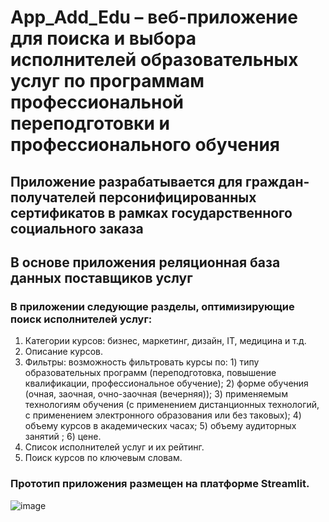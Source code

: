 # App_Add_Edu – веб-приложение для поиска и выбора исполнителей образовательных услуг по программам профессиональной переподготовки и профессионального обучения

## Приложение разрабатывается для граждан-получателей персонифицированных сертификатов в рамках государственного социального заказа

## В основе приложения реляционная база данных поставщиков услуг

### В приложении следующие разделы, оптимизирующие поиск исполнителей услуг:
1.	Категории курсов: бизнес, маркетинг, дизайн, IT, медицина и т.д.
2.	Описание курсов.
3.	Фильтры: возможность фильтровать курсы по: 1) типу образовательных программ (переподготовка, повышение квалификации, профессиональное обучение); 2) форме обучения (очная, заочная, очно-заочная (вечерняя)); 3) применяемым технологиям обучения (с применением дистанционных технологий, с применением электронного образования  или без таковых); 4) объему курсов в академических часах; 5) объему аудиторных занятий ; 6) цене.
4.	Список исполнителей услуг и их рейтинг.
5.	Поиск курсов по ключевым словам.

### Прототип приложения размещен на платформе Streamlit.

![image](https://github.com/user-attachments/assets/e2c698b0-38d2-4ca1-aae6-410ebfae6748)

